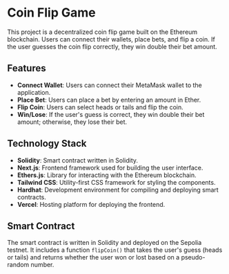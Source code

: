 # Coin Flip Game

This project is a decentralized coin flip game built on the Ethereum blockchain. Users can connect their wallets, place bets, and flip a coin. If the user guesses the coin flip correctly, they win double their bet amount.

## Features

- **Connect Wallet**: Users can connect their MetaMask wallet to the application.
- **Place Bet**: Users can place a bet by entering an amount in Ether.
- **Flip Coin**: Users can select heads or tails and flip the coin.
- **Win/Lose**: If the user's guess is correct, they win double their bet amount; otherwise, they lose their bet.

## Technology Stack

- **Solidity**: Smart contract written in Solidity.
- **Next.js**: Frontend framework used for building the user interface.
- **Ethers.js**: Library for interacting with the Ethereum blockchain.
- **Tailwind CSS**: Utility-first CSS framework for styling the components.
- **Hardhat**: Development environment for compiling and deploying smart contracts.
- **Vercel**: Hosting platform for deploying the frontend.

## Smart Contract

The smart contract is written in Solidity and deployed on the Sepolia testnet. It includes a function `flipCoin()` that takes the user's guess (heads or tails) and returns whether the user won or lost based on a pseudo-random number.

